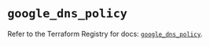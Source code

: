 # `google_dns_policy`

Refer to the Terraform Registry for docs: [`google_dns_policy`](https://registry.terraform.io/providers/hashicorp/google-beta/5.19.0/docs/resources/google_dns_policy).
